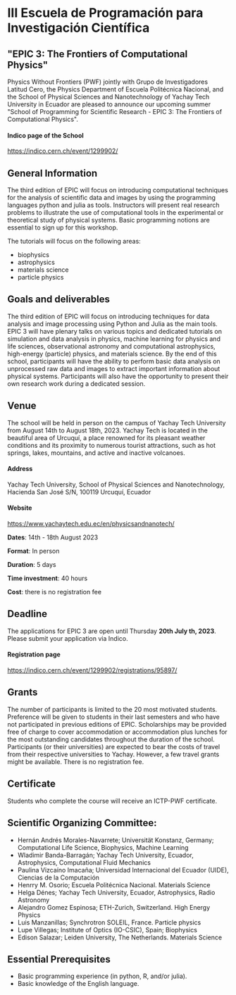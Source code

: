 # III Escuela de Programación para Investigación Científica
## "EPIC 3: The Frontiers of Computational Physics"

Physics Without Frontiers (PWF) jointly with Grupo de Investigadores Latitud Cero, the Physics Department of Escuela Politécnica Nacional, and the School of Physical Sciences and Nanotechnology of Yachay Tech University in Ecuador are pleased to announce our upcoming summer "School of Programming for Scientific Research - EPIC 3: The Frontiers of Computational Physics".

#### Indico page of the School
https://indico.cern.ch/event/1299902/

## General Information

The third edition of EPIC will focus on introducing computational techniques for the analysis of scientific data and images by using the programming languages python and julia as tools. Instructors will present real research problems to illustrate the use of computational tools in the experimental or theoretical study of physical systems. Basic programming notions are essential to sign up for this workshop.

The tutorials will focus on the following areas:

 * biophysics
 * astrophysics
 * materials science
 * particle physics


## Goals and deliverables
The third edition of EPIC will focus on introducing techniques for data analysis and image processing using Python and Julia as the main tools. EPIC 3 will have plenary talks on various topics and dedicated tutorials on simulation and data analysis in physics, machine learning for physics and life sciences, observational astronomy and computational astrophysics, high-energy (particle) physics, and materials science. By the end of this school, participants will have the ability to perform basic data analysis on unprocessed raw data and images to extract important information about physical systems. Participants will also have the opportunity to present their own research work during a dedicated session.


## Venue
The school will be held in person on the campus of Yachay Tech University from August 14th to August 18th, 2023. Yachay Tech is located in the beautiful area of Urcuquí, a place renowned for its pleasant weather conditions and its proximity to numerous tourist attractions, such as hot springs, lakes, mountains, and active and inactive volcanoes.

#### Address
Yachay Tech University, School of Physical Sciences and Nanotechnology, Hacienda San José S/N, 100119 Urcuquí, Ecuador

#### Website
https://www.yachaytech.edu.ec/en/physicsandnanotech/

**Dates**: 14th - 18th August 2023

**Format**: In person

**Duration**: 5 days

**Time investment**: 40 hours

**Cost**: there is no registration fee

## Deadline
The applications for EPIC 3 are open until Thursday **20th July th, 2023**. Please submit your application via Indico.

#### Registration page
https://indico.cern.ch/event/1299902/registrations/95897/


## Grants
The number of participants is limited to the 20 most motivated students. Preference will be given to students in their last semesters and who have not participated in previous editions of EPIC. Scholarships may be provided free of charge to cover accommodation or accommodation plus lunches for the most outstanding candidates throughout the duration of the school. Participants (or their universities) are expected to bear the costs of travel from their respective universities to Yachay. However, a few travel grants might be available. There is no registration fee.

## Certificate
Students who complete the course will receive an ICTP-PWF certificate.


## Scientific Organizing Committee:
* Hernán Andrés Morales-Navarrete; Universität Konstanz, Germany; Computational Life Science, Biophysics, Machine Learning
* Wladimir Banda-Barragán; Yachay Tech University, Ecuador, Astrophysics, Computational Fluid Mechanics
* Paulina Vizcaíno Imacaña; Universidad Internacional del Ecuador (UIDE), Ciencias de la Computación
* Henrry M. Osorio; Escuela Politécnica Nacional. Materials Science
* Helga Dénes; Yachay Tech University, Ecuador, Astrophysics, Radio Astronomy
* Alejandro Gomez Espinosa; ETH-Zurich, Switzerland. High Energy Physics
* Luis Manzanillas; Synchrotron SOLEIL, France. Particle physics
* Lupe Villegas; Institute of Optics (IO-CSIC), Spain; Biophysics
* Edison Salazar; Leiden University, The Netherlands. Materials Science



## Essential Prerequisites

 *  Basic programming experience (in python, R, and/or julia).
 *  Basic knowledge of the English language.

```{tableofcontents}
```
